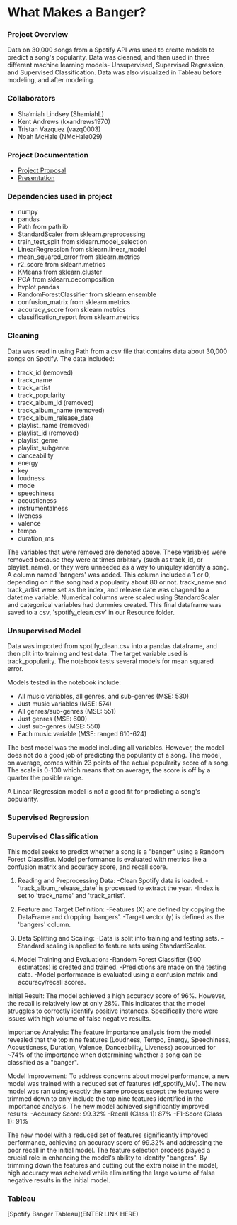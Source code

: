 # What Makes a Banger?

### Project Overview
Data on 30,000 songs from a Spotify API was used to create models to predict a song's popularity. Data was cleaned, and then used in three different machine learning models- Unsupervised, Supervised Regression, and Supervised Classification. Data was also visualized in Tableau before modeling, and after modeling.

### Collaborators
- Sha’miah Lindsey (ShamiahL)
- Kent Andrews (kxandrews1970)
- Tristan Vazquez (vazq0003)
- Noah McHale (NMcHale029)

### Project Documentation
- [Project Proposal](https://docs.google.com/document/d/1fJfuKnB7wwmtjz0gdJATHtjz5hcWmLb2p8mySA15cbc/edit?usp=sharing)
- [Presentation](https://docs.google.com/presentation/d/1bgPAeIX8A5Rs4ynsJEjMJ7fokzhuDyn44jWHyjtXL90/edit?usp=sharing)

### Dependencies used in project
- numpy
- pandas
- Path from pathlib
- StandardScaler from sklearn.preprocessing
- train_test_split from sklearn.model_selection
- LinearRegression from sklearn.linear_model
- mean_squared_error from sklearn.metrics
- r2_score from sklearn.metrics
- KMeans from sklearn.cluster
- PCA from sklearn.decomposition
- hvplot.pandas
- RandomForestClassifier from sklearn.ensemble
- confusion_matrix from sklearn.metrics
- accuracy_score from sklearn.metrics
- classification_report from sklearn.metrics

### Cleaning
Data was read in using Path from a csv file that contains data about 30,000 songs on Spotify. The data included:
- track_id (removed)
- track_name
- track_artist
- track_popularity
- track_album_id (removed)
- track_album_name (removed)
- track_album_release_date
- playlist_name (removed)
- playlist_id (removed)
- playlist_genre
- playlist_subgenre
- danceability
- energy
- key
- loudness
- mode
- speechiness
- acousticness
- instrumentalness
- liveness
- valence
- tempo
- duration_ms

The variables that were removed are denoted above. These variables were removed because they were at times arbitrary (such as track_id, or playlist_name), or they were unneeded as a way to uniquley identify a song.
A column named 'bangers' was added. This column included a 1 or 0, depending on if the song had a popularity about 80 or not.
track_name and track_artist were set as the index, and release date was chagned to a datetime variable.
Numerical columns were scaled using StandardScaler and categorical variables had dummies created.
This final dataframe was saved to a csv, 'spotify_clean.csv' in our Resource folder.

### Unsupervised Model
Data was imported from spotify_clean.csv into a pandas dataframe, and then plit into training and test data. The target variable used is track_popularity. The notebook tests several models for mean squared error.

Models tested in the notebook include:
- All music variables, all genres, and sub-genres (MSE: 530)
- Just music variables (MSE: 574)
- All genres/sub-genres (MSE: 551)
- Just genres (MSE: 600)
- Just sub-genres (MSE: 550)
- Each music variable (MSE: ranged 610-624)

The best model was the model including all variables. However, the model does not do a good job of predicting the popularity of a song. The model, on average, comes within 23 points of the actual popularity score of a song. The scale is 0-100 which means that on average, the score is off by a quarter the posible range.

A Linear Regression model is not a good fit for predicting a song's popularity.

### Supervised Regression


### Supervised Classification
This model seeks to predict whether a song is a "banger" using a Random Forest Classifier. Model performance is evaluated with metrics like a confusion matrix and accuracy score, and recall score.

1. Reading and Preprocessing Data:
-Clean Spotify data is loaded.
-'track_album_release_date' is processed to extract the year.
-Index is set to 'track_name' and 'track_artist'.

2. Feature and Target Definition:
-Features (X) are defined by copying the DataFrame and dropping 'bangers'.
-Target vector (y) is defined as the 'bangers' column.

3. Data Splitting and Scaling:
-Data is split into training and testing sets.
-Standard scaling is applied to feature sets using StandardScaler.

4. Model Training and Evaluation:
-Random Forest Classifier (500 estimators) is created and trained.
-Predictions are made on the testing data.
-Model performance is evaluated using a confusion matrix and accuracy/recall scores.

Initial Result:
The model achieved a high accuracy score of 96%. However, the recall is relatively low at only 28%. This indicates that the model struggles to correctly identify positive instances. Specifically there were issues with high volume of false negative results. 

Importance Analysis:
The feature importance analysis from the model revealed that the top nine features (Loudness, Tempo, Energy, Speechiness, Acousticness, Duration, Valence, Danceability, Liveness) accounted for ~74% of the importance when determining whether a song can be classified as a "banger".

Model Improvement:
To address concerns about model performance, a new model was trained with a reduced set of features (df_spotify_MV). The new model was ran using exactly the same process except the features were trimmed down to only include the top nine features identified in the importance analysis. The new model achieved significantly improved results:
-Accuracy Score: 99.32%
-Recall (Class 1): 87%
-F1-Score (Class 1): 91%

The new model with a reduced set of features significantly improved performance, achieving an accuracy score of 99.32% and addressing the poor recall in the initial model. The feature selection process played a crucial role in enhancing the model's ability to identify "bangers". By trimming down the features and cutting out the extra noise in the model, high accuracy was acheived while eliminating the large volume of false negative results in the initial model. 

### Tableau
[Spotify Banger Tableau](ENTER LINK HERE)